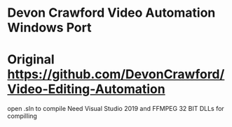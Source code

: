 # Devon Crawford Video Automation Windows Port
# Original https://github.com/DevonCrawford/Video-Editing-Automation

 open .sln to compile
 Need  Visual Studio 2019 and FFMPEG 32 BIT DLLs for compilling 
